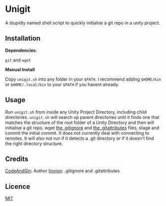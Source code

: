 # Unigit

A stupidly named shell script to quickly initialise a git repo in a unity project.

## Installation

**Dependencies**:

`git` and `wget`

**Manual Install**

Copy `unigit.sh` into any folder in your `$PATH`. I recommend adding `$HOME/bin` or `$HOME/.local/bin` to your `$PATH` if you havent already.

## Usage

Run `unigit.sh` from inside any Unity Project Directory, including child directories. `unigit.sh` will search up parent directories until it finds one that matches the structure of the root folder of a Unity Directory and then will initialise a git repo, wget [the .gitignore](https://gist.github.com/linojon/8f92dd5c2e80d31fc23ed72d9d59342f) and [the .gitattributes](https://gist.github.com/linojon/1b7736ba75d5342085f9238c04195bf1) files, stage and commit the initial commit. It does not currently deal with connecting to remotes. It will also not run if it detects a .git directory or if it doesn't find the right directory structure.

## Credits

[CodeAndGin](https://github.com/CodeAndGin): Author
[linojon](https://gist.github.com/linojon): .gitignore and .gitattributes

## Licence

[MIT](https://en.wikipedia.org/wiki/MIT_License)


